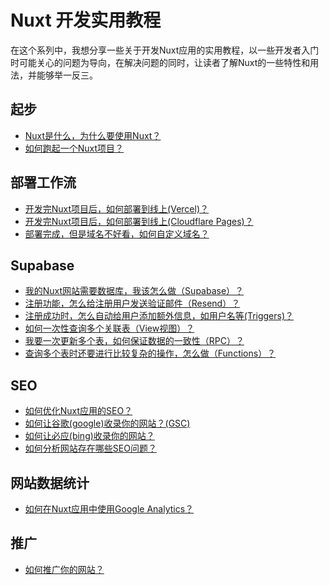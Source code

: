 # Nuxt 开发实用教程

在这个系列中，我想分享一些关于开发Nuxt应用的实用教程，以一些开发者入门时可能关心的问题为导向，在解决问题的同时，让读者了解Nuxt的一些特性和用法，并能够举一反三。

## 起步 
 - [Nuxt是什么，为什么要使用Nuxt？](/blogs/nuxt/nuxt-profile.md)
 - [如何跑起一个Nuxt项目？](/blogs/nuxt/nuxt-start.md)
## 部署工作流
 - [开发完Nuxt项目后，如何部署到线上(Vercel)？](/blogs/nuxt/deploe-vercel.md)<Badge type="info" text="更新中" />
 - [开发完Nuxt项目后，如何部署到线上(Cloudflare Pages)？](/blogs/nuxt/deploy-cloudflare-pages.md)<Badge type="info" text="更新中" />
 - [部署完成，但是域名不好看，如何自定义域名？](/blogs/nuxt/deploy-custom-domain.md)<Badge type="info" text="更新中" />
## Supabase
 - [我的Nuxt网站需要数据库，我该怎么做（Supabase）？](/blogs/nuxt/supabase-start.md)<Badge type="info" text="更新中" />
 - [注册功能，怎么给注册用户发送验证邮件（Resend）？](/blogs/nuxt/supabase-resend.md)<Badge type="info" text="更新中" />
 - [注册成功时，怎么自动给用户添加额外信息，如用户名等(Triggers)？](/blogs/nuxt/supabase-triggers.md)<Badge type="info" text="更新中" />
 - [如何一次性查询多个关联表（View视图）？](/blogs/nuxt/supabase-views.md)<Badge type="info" text="更新中" />
 - [我要一次更新多个表，如何保证数据的一致性（RPC）？](/blogs/nuxt/supabase-rpc.md)<Badge type="info" text="更新中" />
 - [查询多个表时还要进行比较复杂的操作，怎么做（Functions）？](/blogs/nuxt/supabase-functions.md)<Badge type="info" text="更新中" />
## SEO
 - [如何优化Nuxt应用的SEO？](#)<Badge type="info" text="更新中" />
 - [如何让谷歌(google)收录你的网站？(GSC)](#)<Badge type="info" text="更新中" />
 - [如何让必应(bing)收录你的网站？](#)<Badge type="info" text="更新中" />
 - [如何分析网站存在哪些SEO问题？](#)<Badge type="info" text="更新中" />
## 网站数据统计
 - [如何在Nuxt应用中使用Google Analytics？](#)<Badge type="info" text="更新中" />
## 推广
 - [如何推广你的网站？](#)<Badge type="info" text="更新中" />
